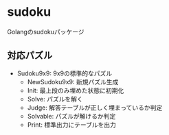 # sudoku

Golangのsudokuパッケージ


## 対応パズル
- Sudoku9x9: 9x9の標準的なパズル
  - NewSudoku9x9: 新規パズル生成
  - Init: 最上段のみ埋めた状態に初期化
  - Solve: パズルを解く
  - Judge: 解答テーブルが正しく埋まっているか判定
  - Solvable: パズルが解けるか判定
  - Print: 標準出力にテーブルを出力
